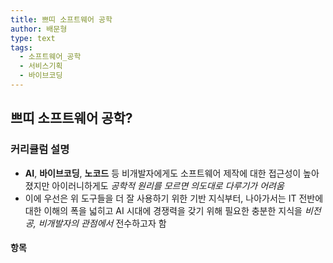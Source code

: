 ```yaml
---
title: 쁘띠 소프트웨어 공학
author: 배문형
type: text
tags:
  - 소프트웨어_공학
  - 서비스기획
  - 바이브코딩
---
```


## 쁘띠 소프트웨어 공학?

### 커리큘럼 설명

- **AI**, **바이브코딩**, **노코드** 등 비개발자에게도 소프트웨어 제작에 대한 접근성이 높아졌지만 아이러니하게도 *공학적 원리를 모르면 의도대로 다루기가 어려움*
- 이에 우선은 위 도구들을 더 잘 사용하기 위한 기반 지식부터, 나아가서는 IT 전반에 대한 이해의 폭을 넓히고 AI 시대에 경쟁력을 갖기 위해 필요한 충분한 지식을 *비전공, 비개발자의 관점에서* 전수하고자 함

#### 항목
